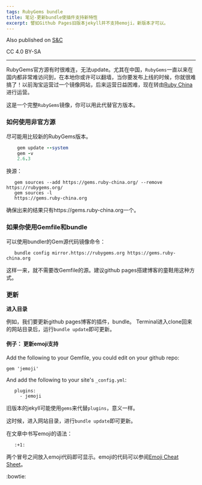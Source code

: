 ```yaml
---
tags: RubyGems bundle
title: 笔记-更新bundle使插件支持新特性
excerpt: 譬如Github Pages旧版本jekyll并不支持emoji，新版本才可以。
---
```


Also published on [S&C](https://soandcandy.us)

CC 4.0 BY-SA

----

RubyGems官方源有时很难连，无法update。尤其在中国，`RubyGems`一直以来在国内都非常难访问到，在本地你或许可以翻墙，当你要发布上线的时候，你就很难搞了！以前淘宝运营过一个镜像网站，后来运营日益困难，现在转由[Ruby China](https://gems.ruby-china.org/)进行运营。

这是一个完整`RubyGems`镜像，你可以用此代替官方版本。


### 如何使用非官方源 ###

尽可能用比较新的RubyGems版本。

```ruby
    gem update --system
    gem -v
    2.6.3
```

换源：

```
   gem sources --add https://gems.ruby-china.org/ --remove https://rubygems.org/
   gem sources -l
   https://gems.ruby-china.org
```

确保出来的结果只有https://gems.ruby-china.org一个。

### 如果你使用Gemfile和bundle ###

可以使用bundler的Gem源代码镜像命令：

```
   bundle config mirror.https://rubygems.org https://gems.ruby-china.org
```

这样一来，就不需要改Gemfile的源。建议github pages搭建博客的童鞋用这种方式。

### 更新 ###

**进入目录**

例如，我们要更新github pages博客的插件，bundle。
Terminal进入clone回来的网站目录后，运行`bundle update`即可更新。


#### 例子： 更新emoji支持 ####

Add the following to your Gemfile, you could edit on your github repo:

`gem 'jemoji'`

And add the following to your site's `_config.yml`:

```
   plugins:
     - jemoji
```

旧版本的jekyll可能使用`gems`来代替`plugins`，意义一样。

这时候，进入网站目录，进行`bundle update`即可更新。

在文章中书写emoji的语法：

```
   :+1:
```

两个冒号之间放入emoji代码即可显示。emoji的代码可以参阅[Emoji Cheat Sheet](https://www.webpagefx.com/tools/emoji-cheat-sheet/)。


:bowtie:




